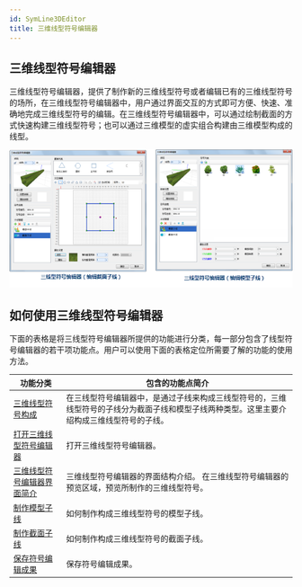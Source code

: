```yaml
---
id: SymLine3DEditor
title: 三维线型符号编辑器
---
```

## 三维线型符号编辑器

三维线型符号编辑器，提供了制作新的三维线型符号或者编辑已有的三维线型符号的场所，在三维线型符号编辑器中，用户通过界面交互的方式即可方便、快速、准确地完成三维线型符号的编辑。在三维线型符号编辑器中，可以通过绘制截面的方式快速构建三维线型符号；也可以通过三维模型的虚实组合构建由三维模型构成的线型。

![](img/SymLine3DEditor1.png) 
  
## 如何使用三维线型符号编辑器

下面的表格是将三线型符号编辑器所提供的功能进行分类，每一部分包含了线型符号编辑器的若干项功能点。用户可以使用下面的表格定位所需要了解的功能的使用方法。



功能分类 | 包含的功能点简介  
---|---  
[三维线型符号构成](SymLine3DEditor0.html) |在三线型符号编辑器中，是通过子线来构成三线型符号的，三维线型符号的子线分为截面子线和模型子线两种类型。这里主要介绍构成三维线型符号的子线。  
[打开三维线型符号编辑器](SymLine3DEditor1.html) | 打开三维线型符号编辑器。  
[三维线型符号编辑器界面简介](SymLine3DEditor2.html) | 三维线型符号编辑器的界面结构介绍。  在三维线型符号编辑器的预览区域，预览所制作的三维线型符号。  
[制作模型子线](SymLine3DEditor3.html) | 如何制作构成三维线型符号的模型子线。  
[制作截面子线](SymLine3DEditor4.html) | 如何制作构成三维线型符号的截面子线。  
[保存符号编辑成果](SymLine3DEditor5.html) | 保存符号编辑成果。  
  
